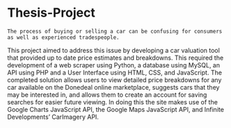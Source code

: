 # Thesis-Project

	The process of buying or selling a car can be confusing for consumers as well as experienced tradespeople. 
  This project aimed to address this issue by developing a car valuation tool that provided up to date price 
  estimates and breakdowns. This required the development of a web scraper using Python, a database using 
  MySQL, an API using PHP and a User Interface using HTML, CSS, and JavaScript. The completed solution allows 
  users to view detailed price breakdowns for any car available on the Donedeal online marketplace, suggests 
  cars that they may be interested in, and allows them to create an account for saving searches for easier 
  future viewing. In doing this the site makes use of the Google Charts JavaScript API, the Google Maps 
  JavaScript API, and Infinite Developments’ CarImagery API. 

